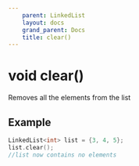 ```yaml
---
    parent: LinkedList
    layout: docs
    grand_parent: Docs
    title: clear()
---
```

# void clear()

Removes all the elements from the list

## Example
```cpp
LinkedList<int> list = {3, 4, 5};
list.clear();
//list now contains no elements
```